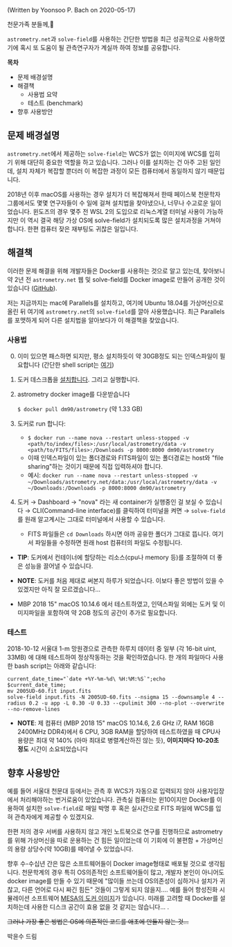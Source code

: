 (Written by Yoonsoo P. Bach on 2020-05-17)



천문가족 분들께,



``astrometry.net``과 ``solve-field``를 사용하는 간단한 방법을 최근 성공적으로 사용하였기에 혹시 또 도움이 될 관측연구자가 계실까 하여 정보를 공유합니다.



**목차**

* 문제 배경설명
* 해결책
  * 사용법 요약
  * 테스트 (benchmark)
* 향후 사용방안



## 문제 배경설명

``astrometry.net``에서 제공하는 ``solve-field``는 WCS가 없는 이미지에 WCS를 입히기 위해 대단히 중요한 역할을 하고 있습니다. 그러나 이를 설치하는 건 아주 고된 일인데, 설치 자체가 복잡할 뿐더러 이 복잡한 과정이 모든 컴퓨터에서 동일하지 않기 때문입니다. 

2018년 이후 macOS를 사용하는 경우 설치가 더 복잡해져서 한때 페이스북 천문학자 그룹에서도 몇몇 연구자들이 수 일에 걸쳐 설치법을 찾아냈으나, 너무나 수고로운 일이었습니다. 윈도즈의 경우 몇주 전 WSL 2의 도입으로 리눅스계열 터미널 사용이 가능하지만 이 역시 결국 해당 가상 OS에 solve-field가 설치되도록 많은 설치과정을 거쳐야 합니다. 한편 컴퓨터 잦은 재부팅도 귀찮은 일입니다.



## 해결책

이러한 문제 해결을 위해 개발자들은 Docker를 사용하는 것으로 알고 있는데, 찾아보니 약 2년 전 ``astrometry.net`` 웹 및 solve-field를 Docker image로 만들어 공개한 것이 있습니다 ([GitHub](https://github.com/dam90/astrometry)).

저는 지금까지는 mac에 Parallels를 설치하고, 여기에 Ubuntu 18.04를 가상머신으로 올린 뒤 여기에 ``astrometry.net``의 ``solve-field``를 깔아 사용했습니다. 최근 Parallels를 포맷하게 되어 다른 설치법을 알아보다가 이 해결책을 찾았습니다.



### 사용법

0. 이미 있으면 패스하면 되지만, 평소 설치하듯이 약 30GB정도 되는 인덱스파일이 필요합니다 (간단한 shell script는 [여기](https://github.com/dam90/astrometry/blob/master/index/download_index_files.sh))

1. 도커 데스크톱을 [설치합니다](https://www.docker.com/get-started). 그리고 실행합니다.

2. astrometry docker image를 다운받습니다 

   ``$ docker pull dm90/astrometry`` (약 1.33 GB)

3. 도커로 run 합니다:

   * ``$ docker run --name nova --restart unless-stopped -v <path/to/index/files>:/usr/local/astrometry/data -v <path/to/FITS/files>:/Downloads -p 8000:8000 dm90/astrometry``
   * 이때 인덱스파일이 있는 폴더경로와 FITS파일이 있는 폴더경로는 host와 "file sharing"하는 것이기 때문에 직접 입력하셔야 합니다.
   * 예시: ``docker run --name nova --restart unless-stopped -v ~/Downloads/astrometry.net/data:/usr/local/astrometry/data -v ~/Downloads:/Downloads -p 8000:8000 dm90/astrometry``

4. 도커 → Dashboard → "nova" 라는 새 container가 실행중인 걸 보실 수 있습니다 → CLI(Command-line interface)를 클릭하여 터미널을 켜면 → ``solve-field``를 원래 알고계시는 그대로 터미널에서 사용할 수 있습니다. 

   * FITS 파일들은 ``cd Downloads`` 하시면 아까 공유한 폴더가 그대로 뜹니다. 여기서 파일들을 수정하면 원래 host 컴퓨터의 파일도 수정됩니다.

* **TIP**: 도커에서 컨테이너에 할당하는 리소스(cpu나 memory 등)를 조절하여 더 좋은 성능을 끌어낼 수 있습니다.
* **NOTE**: 도커를 처음 제대로 써본지 하루가 되었습니다. 이보다 좋은 방법이 있을 수 있겠지만 아직 잘 모르겠습니다...

* MBP 2018 15" macOS 10.14.6 에서 테스트하였고, 인덱스파일 외에는 도커 및 이미지파일을 포함하여 약 2GB 정도의 공간이 추가로 필요합니다.



### 테스트

2018-10-12 서울대 1-m 망원경으로 관측한 하루치 데이터 중 일부 (각 16-bit uint, 33MB) 에 대해 테스트하여 정상작동하는 것을 확인하였습니다. 한 개의 파일마다 사용한 bash script는 아래와 같습니다:

```
current_date_time="`date +%Y-%m-%d\ %H:%M:%S`";echo $current_date_time;
mv 2005UD-60.fit input.fits
solve-field input.fits -N 2005UD-60.fits --nsigma 15 --downsample 4 --radius 0.2 -u app -L 0.30 -U 0.33 --cpulimit 300 --no-plot --overwrite --no-remove-lines
```

* **NOTE**: 제 컴퓨터 (MBP 2018 15" macOS 10.14.6, 2.6 GHz i7, RAM 16GB 2400MHz DDR4)에서 6 CPU, 3GB RAM을 할당하여 테스트하였을 때 CPU사용량은 최대 약 140% (아마 최대로 병렬계산하진 않는 듯), **이미지마다 10-20초 정도** 시간이 소요되었습니다



## 향후 사용방안

예를 들어 서울대 천문대 등에서는 관측 후 WCS가 자동으로 입력되지 않아 사용자입장에서 처리해야하는 번거로움이 있었습니다. 관측실 컴퓨터는 윈10이지만 Docker를 이용하여 설치한 ``solve-field``로 매일 박명 후 혹은 실시간으로 FITS 파일에 WCS를 입혀 관측자에게 제공할 수 있겠지요.

한편 저의 경우 서버를 사용하지 않고 개인 노트북으로 연구를 진행하므로 astrometry를 위해 가상머신을 따로 운용하는 건 힘든 일이었는데 이 기회에 이 불편함 + 가상머신의 용량 상당수(약 10GB)를 떼어낼 수 있었습니다.

향후 수-수십년 간은 많은 소프트웨어들이 Docker image형태로 배포될 것으로 생각됩니다. 천문학계의 경우 특히 OS의존적인 소프트웨어들이 많고, 개발자 본인이 아니어도 docker image를 만들 수 있기 때문에 "많이들 쓰는데 OS의존성이 심하거나 설치가 귀찮고, 다른 언어로 다시 짜긴 힘든" 것들이 그렇게 되지 않을지.... 예를 들어 항성진화 시뮬레이션 소프트웨어 [MESA의 도커 이미지](https://github.com/evbauer/MESA-Docker)가 있습니다. 미래를 고려할 때 Docker를 설치하는데 사용한 디스크 공간이 효용 없을 것 같지는 않습니다... .

~~그러나 가장 좋은 방법은 OS에 의존적인 코드를 애초에 만들지 않는 것...~~



박윤수 드림